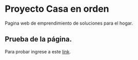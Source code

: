 # Proyecto Casa en orden

Pagina web de emprendimiento de soluciones para el hogar.

## Prueba de la página.

Para probar ingrese a este  [link](https://damilamb1910.github.io/casaenorden/).